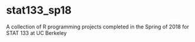 # stat133_sp18
A collection of R programming projects completed in the Spring of 2018 for STAT 133 at UC Berkeley 
